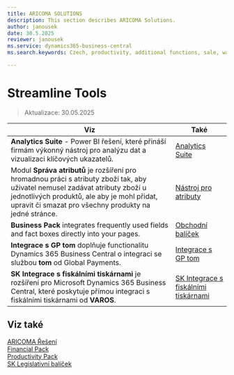 ```yaml
---
title: ARICOMA SOLUTIONS  
description: This section describes ARICOMA Solutions. 
author: janousek
date: 30.5.2025
reviewer: janousek
ms.service: dynamics365-business-central
ms.search.keywords: Czech, productivity, additional functions, sale, warehouse, invoicing, barcode, claims, transportation, workflow, Analytics Suite, Streamline Tools, Power BI

---
```


# Streamline Tools

> Aktualizace: 30.05.2025  

|Viz|Také|  
|-|-|  
|**Analytics Suite** - Power BI řešení, které přináší firmám výkonný nástroj pro analýzu dat a vizualizaci klíčových ukazatelů.|[Analytics Suite](analytics-suite.md)|
|Modul **Správa atributů** je rozšíření pro hromadnou práci s atributy zboží tak, aby uživatel nemusel zadávat atributy zboží u jednotlivých produktů, ale aby je mohl přidat, upravit či smazat pro všechny produkty na jedné stránce.|[Nástroj pro atributy](attribute-tool.md)|
|**Business Pack** integrates frequently used fields and fact boxes directly into your pages.|[Obchodní balíček](Business-Pack.md)|
|**Integrace s GP tom** doplňuje functionalitu Dynamics 365 Business Central o integraci se službou **tom** od Global Payments.|[Integrace s GP tom](gptom-integration.md)|
|**SK Integrace s fiskálními tiskárnami** je rozšíření pro Microsoft Dynamics 365 Business Central, které poskytuje přímou integraci s fiskálními tiskárnami od **VAROS**.|[SK Integrace s fiskálními tiskárnami](SK-FiscalPrinters-Integration.md)|


## Viz také
[ARICOMA Řešení](../index.md)  
[Financial Pack](finance-pack.md)  
[Productivity Pack](productivity-pack.md)  
[SK Legislativní balíček](sk-legislative-pack.md)
